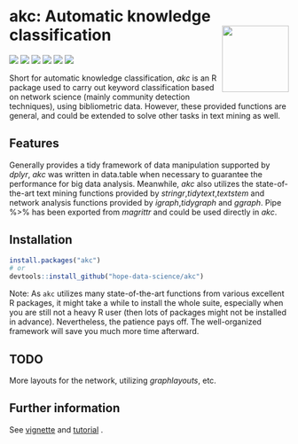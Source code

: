 # akc: Automatic knowledge classification <img src="man/figures/logo.png" align="right" alt="" width="120" />
[![](https://www.r-pkg.org/badges/version/akc?color=orange)](https://cran.r-project.org/package=akc) ![](http://cranlogs.r-pkg.org/badges/grand-total/akc?color=yellow) [![](http://cranlogs.r-pkg.org/badges/last-month/akc?color=purple)](https://cran.r-project.org/package=akc) ![](https://img.shields.io/badge/lifecycle-stable-deepgreen.svg) [![](https://img.shields.io/github/last-commit/hope-data-science/akc.svg)](https://github.com/hope-data-science/akc/commits/master) [![](https://img.shields.io/badge/R%20Journal-10.32614/RJ--2022--025-green.svg)](https://journal.r-project.org/articles/RJ-2022-025/)

Short for automatic knowledge classification, *akc* is an R package used to carry out keyword classification based on network science (mainly community detection techniques), using bibliometric data. However, these provided functions are general, and could be extended to solve other tasks in text mining as well.   

## Features

Generally provides a tidy framework of data manipulation supported by *dplyr*, *akc* was written in data.table when necessary to guarantee the performance for big data analysis. Meanwhile, *akc* also utilizes the state-of-the-art text mining functions provided by *stringr*,*tidytext*,*textstem* and network analysis functions provided by *igraph*,*tidygraph* and *ggraph*. Pipe %>% has been exported from *magrittr* and could be used directly in *akc*.



## Installation

```R
install.packages("akc")
# or
devtools::install_github("hope-data-science/akc")
```

Note: As `akc` utilizes many state-of-the-art functions from various excellent R packages, it might take a while to install the whole suite, especially when you are still not a heavy R user (then lots of packages might not be installed in advance). Nevertheless, the patience pays off. The well-organized framework will save you much more time afterward. 



## TODO

More layouts for the network, utilizing *graphlayouts*, etc.



## Further information

See [vignette](<https://hope-data-science.github.io/akc/articles/akc_vignette.html>) and [tutorial](<https://hope-data-science.github.io/akc/articles/tutorial_raw_text.html>) .
